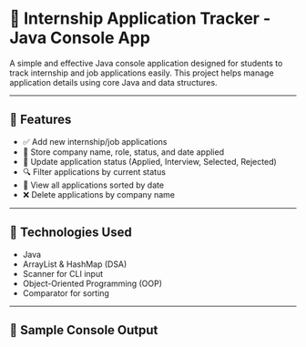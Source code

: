 # 💼 Internship Application Tracker - Java Console App

A simple and effective Java console application designed for students to track internship and job applications easily. This project helps manage application details using core Java and data structures.

---

## 🚀 Features

- ✅ Add new internship/job applications
- 📝 Store company name, role, status, and date applied
- 🔁 Update application status (Applied, Interview, Selected, Rejected)
- 🔍 Filter applications by current status
- 📄 View all applications sorted by date
- ❌ Delete applications by company name

---

## 🧰 Technologies Used

- Java
- ArrayList & HashMap (DSA)
- Scanner for CLI input
- Object-Oriented Programming (OOP)
- Comparator for sorting

---

## 📸 Sample Console Output

